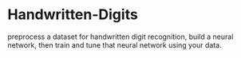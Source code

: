 # Handwritten-Digits
preprocess a dataset for handwritten digit recognition, build a neural network, then train and tune that neural network using your data.
